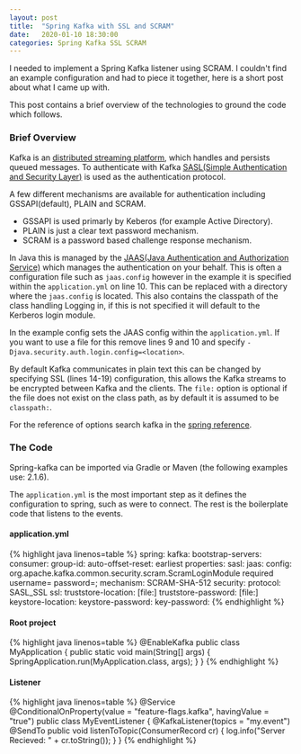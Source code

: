 ```yaml
---
layout: post
title:  "Spring Kafka with SSL and SCRAM"
date:   2020-01-10 18:30:00
categories: Spring Kafka SSL SCRAM
---
```


I needed to implement a Spring Kafka listener using SCRAM. I couldn't find an example configuration and had to piece it together, here is a short post about what I came up with.

This post contains a brief overview of the technologies to ground the code which follows.

### Brief Overview

Kafka is an [distributed streaming platform][kafka], which handles and persists queued messages. To authenticate with Kafka [SASL(Simple Authentication and Security Layer)][sasl] is used as the authentication protocol.

A few different mechanisms are available for authentication including GSSAPI(default), PLAIN and SCRAM.
* GSSAPI is used primarly by Keberos (for example Active Directory).
* PLAIN is just a clear text password mechanism.
* SCRAM is a password based challenge response mechanism.

In Java this is managed by the [JAAS(Java Authentication and Authorization Service)][jaas] which manages the authentication on your behalf. This is often a configuration file such as `jaas.config` however in the example it is specified within the `application.yml` on line 10. This can be replaced with a directory where the `jaas.config` is located. This also contains the classpath of the class handling Logging in, if this is not specified it will default to the Kerberos login module.

In the example config sets the JAAS config within the `application.yml`. If you want to use a file for this remove lines 9 and 10 and specify `-Djava.security.auth.login.config=<location>`.

By default Kafka communicates in plain text this can be changed by specifying SSL (lines 14-19) configuration, this allows the Kafka streams to be encrypted between Kafka and the clients. The `file:` option is optional if the file does not exist on the class path, as by default it is assumed to be `classpath:`.

For the reference of options search kafka in the [spring reference][springref].

### The Code

Spring-kafka can be imported via Gradle or Maven (the following examples use: 2.1.6).

The `application.yml` is the most important step as it defines the configuration to spring, such as were to connect. The rest is the boilerplate code that listens to the events.

#### application.yml

{% highlight java linenos=table %}
spring:
  kafka:
    bootstrap-servers: <your brokers>
    consumer:
      group-id: <your group-ids>
      auto-offset-reset: earliest
    properties:
      sasl:
        jaas:
          config: org.apache.kafka.common.security.scram.ScramLoginModule required username=<scram user> password=<scram password>;
        mechanism: SCRAM-SHA-512
      security:
        protocol: SASL_SSL
    ssl:
      truststore-location: [file:]<truststore location>
      truststore-password: [file:]<truststore password>
      keystore-location: <keystore location>
      keystore-password: <keystore password>
      key-password: <key password>
{% endhighlight %}

#### Root project

{% highlight java linenos=table %}
@EnableKafka
public class MyApplication {
  public static void main(String[] args) {
    SpringApplication.run(MyApplication.class, args);
  }
}
{% endhighlight %}

#### Listener

{% highlight java linenos=table %}
@Service
@ConditionalOnProperty(value = "feature-flags.kafka", havingValue = "true")
public class MyEventListener {
  @KafkaListener(topics = "my.event")
  @SendTo
  public void listenToTopic(ConsumerRecord<?, ?> cr) {
    log.info("Server Recieved: " + cr.toString());
  }
}
{% endhighlight %}


[kafka]: https://kafka.apache.org/
[sasl]: https://en.wikipedia.org/wiki/Simple_Authentication_and_Security_Layer
[jaas]: https://en.wikipedia.org/wiki/Java_Authentication_and_Authorization_Service
[springref]: https://docs.spring.io/spring-boot/docs/current/reference/html/appendix-application-properties.html
